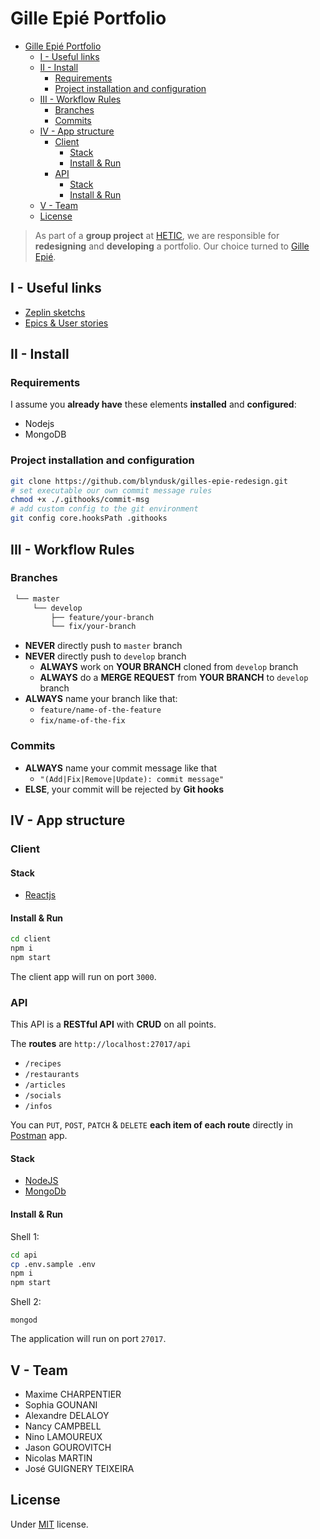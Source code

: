 # Gille Epié Portfolio

- [Gille Epié Portfolio](#gille-epi%c3%a9-portfolio)
  - [I - Useful links](#i---useful-links)
  - [II - Install](#ii---install)
    - [Requirements](#requirements)
    - [Project installation and configuration](#project-installation-and-configuration)
  - [III - Workflow Rules](#iii---workflow-rules)
    - [Branches](#branches)
    - [Commits](#commits)
  - [IV - App structure](#iv---app-structure)
    - [Client](#client)
      - [Stack](#stack)
      - [Install & Run](#install--run)
    - [API](#api)
      - [Stack](#stack-1)
      - [Install & Run](#install--run-1)
  - [V - Team](#v---team)
  - [License](#license)

> As part of a **group project** at [HETIC](https://hetic.net), we are responsible for **redesigning** and **developing** a portfolio. Our choice turned to [Gille Epié](http://www.gillesepie.com/).

## I - Useful links

- [Zeplin sketchs](https://app.zeplin.io/project/5ea14eee2bc979ae50730436/dashboard)
- [Epics & User stories](https://docs.google.com/document/d/1vaWID_KFF5FfbPPCprHcCSBTRMAFMc8QzDJhIuKTBg8)

## II - Install

### Requirements

I assume you **already have** these elements **installed** and **configured**:

- Nodejs
- MongoDB

### Project installation and configuration

```bash
git clone https://github.com/blyndusk/gilles-epie-redesign.git
# set executable our own commit message rules
chmod +x ./.githooks/commit-msg
# add custom config to the git environment
git config core.hooksPath .githooks

```

## III - Workflow Rules

### Branches

```bash
 └── master
     └── develop
         ├── feature/your-branch
         └── fix/your-branch
```

- **NEVER** directly push to `master` branch
- **NEVER** directly push to `develop` branch
  - **ALWAYS** work on **YOUR BRANCH** cloned from `develop` branch
  - **ALWAYS** do a **MERGE REQUEST** from **YOUR BRANCH** to `develop` branch
- **ALWAYS** name your branch like that:
  - `feature/name-of-the-feature`
  - `fix/name-of-the-fix`

### Commits

- **ALWAYS** name your commit message like that
  - `"(Add|Fix|Remove|Update): commit message"`
- **ELSE**, your commit will be rejected by **Git hooks**

## IV - App structure

### Client

#### Stack

- [Reactjs](https://reactjs.org/)

#### Install & Run

```bash
cd client
npm i
npm start
```

The client app will run on port `3000`.

### API

This API is a **RESTful API** with **CRUD** on all points.

The **routes** are `http://localhost:27017/api`
- `/recipes`
- `/restaurants`
- `/articles`
- `/socials`
- `/infos`

You can `PUT`, `POST`, `PATCH` & `DELETE` **each item of each route** directly in [Postman](https://www.postman.com/) app.

#### Stack

- [NodeJS](https://nodejs.org/)
- [MongoDb](https://www.mongodb.com/)

#### Install & Run

Shell 1:

```bash
cd api
cp .env.sample .env
npm i
npm start
```

Shell 2:

```
mongod
```

The application will run on port `27017`.


## V - Team

- Maxime CHARPENTIER
- Sophia GOUNANI
- Alexandre DELALOY
- Nancy CAMPBELL
- Nino LAMOUREUX
- Jason GOUROVITCH
- Nicolas MARTIN
- José GUIGNERY TEIXEIRA

## License

Under [MIT](./LICENSE) license.
